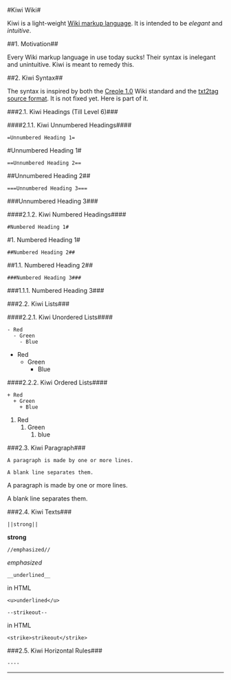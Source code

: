 #Kiwi Wiki#

Kiwi is a light-weight [Wiki markup
language](http://c2.com/cgi/wiki?WikiMarkupLanguage).  It is intended to be
*elegant* and *intuitive*.

##1. Motivation##

Every Wiki markup language in use today sucks!  Their syntax is inelegant and
unintuitive.  Kiwi is meant to remedy this.

##2. Kiwi Syntax##

The syntax is inspired by both the [Creole
1.0](http://www.wikicreole.org/wiki/Creole1.0) Wiki standard and the [txt2tag
source format](http://txt2tags.org/manpage.html#markup).  It is not fixed yet.
Here is part of it.

###2.1. Kiwi Headings (Till Level 6)###

####2.1.1. Kiwi Unnumbered Headings####

```
=Unnumbered Heading 1=
```

#Unnumbered Heading 1#

```
==Unnumbered Heading 2==
```

##Unnumbered Heading 2##

```
===Unnumbered Heading 3===
```

###Unnumbered Heading 3###

####2.1.2. Kiwi Numbered Headings####

```
#Numbered Heading 1#
```

#1. Numbered Heading 1#

```
##Numbered Heading 2##
```

##1.1. Numbered Heading 2##

```
###Numbered Heading 3###
```

###1.1.1. Numbered Heading 3###

###2.2. Kiwi Lists###

####2.2.1. Kiwi Unordered Lists####

```
- Red
  - Green
    - Blue
```

* Red
   * Green
      * Blue

####2.2.2. Kiwi Ordered Lists####

```
+ Red
  + Green
    + Blue
```

1. Red
   1. Green
      1. blue

###2.3. Kiwi Paragraph###

```
A paragraph is made by one or more lines.

A blank line separates them.
```

A paragraph is made by one or more lines.

A blank line separates them.

###2.4. Kiwi Texts###

```
||strong||
```

**strong**

```
//emphasized//
```

*emphasized*

```
__underlined__
```

in HTML

```
<u>underlined</u>
```
```
--strikeout--
```

in HTML

```
<strike>strikeout</strike>
```

###2.5. Kiwi Horizontal Rules###

```
----
```

----

